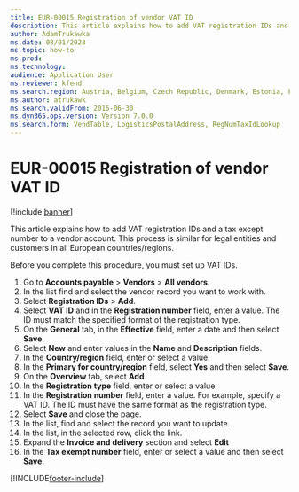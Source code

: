 ```yaml
---
title: EUR-00015 Registration of vendor VAT ID
description: This article explains how to add VAT registration IDs and a tax except number to a vendor account.
author: AdamTrukawka
ms.date: 08/01/2023
ms.topic: how-to
ms.prod: 
ms.technology: 
audience: Application User
ms.reviewer: kfend
ms.search.region: Austria, Belgium, Czech Republic, Denmark, Estonia, Finland, France, Germany, Hungary, Ireland, Italy, Latvia, Lithuania, Netherlands, Poland, Spain, Sweden, United Kingdom
ms.author: atrukawk
ms.search.validFrom: 2016-06-30
ms.dyn365.ops.version: Version 7.0.0
ms.search.form: VendTable, LogisticsPostalAddress, RegNumTaxIdLookup
---
```

# EUR-00015 Registration of vendor VAT ID

[!include [banner](../../includes/banner.md)]

This article explains how to add VAT registration IDs and a tax except number to a vendor account. This process is similar for legal entities and customers in all European countries/regions. 

Before you complete this procedure, you must set up VAT IDs.

1. Go to **Accounts payable** > **Vendors** > **All vendors**.
2. In the list find and select the vendor record you want to work with.
3. Select **Registration IDs** > **Add**.
4. Select **VAT ID** and in the **Registration number** field, enter a value. The ID must match the specified format of the registration type.  
5. On the **General** tab, in the **Effective** field, enter a date and then select **Save**.
6. Select **New** and enter values in the **Name** and **Description** fields.
7. In the **Country/region** field, enter or select a value.
8. In the **Primary for country/region** field, select **Yes** and then select **Save**.
9. On the **Overview** tab, select **Add**
10. In the **Registration type** field, enter or select a value.
11. In the **Registration number** field, enter a value. For example, specify a VAT ID. The ID must have the same format as the registration type.  
12. Select **Save** and close the page.
13. In the list, find and select the record you want to update.
14. In the list, in the selected row, click the link.
15. Expand the **Invoice and delivery** section and select **Edit**
16. In the **Tax exempt number** field, enter or select a value and then select **Save**.




[!INCLUDE[footer-include](../../../includes/footer-banner.md)]
